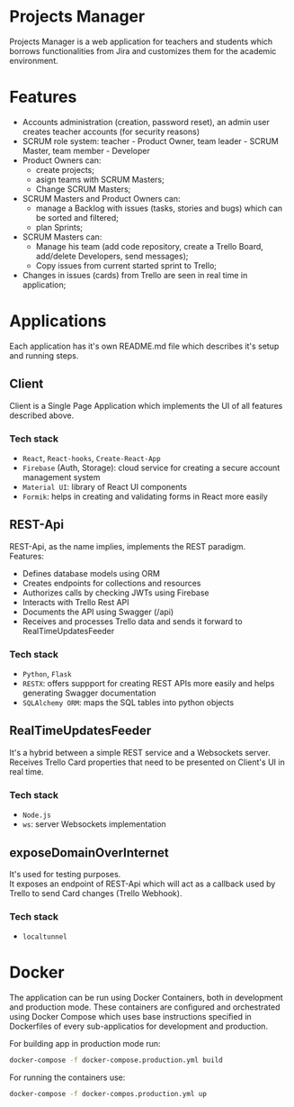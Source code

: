# Projects Manager

Projects Manager is a web application for teachers and students which borrows functionalities from Jira and customizes them for the academic environment.

# Features

-   Accounts administration (creation, password reset), an admin user creates teacher accounts (for security reasons)
-   SCRUM role system: teacher - Product Owner, team leader - SCRUM Master, team member - Developer
-   Product Owners can:
    -   create projects;
    -   asign teams with SCRUM Masters;
    -   Change SCRUM Masters;
-   SCRUM Masters and Product Owners can:
    -   manage a Backlog with issues (tasks, stories and bugs) which can be sorted and filtered;
    -   plan Sprints;
-   SCRUM Masters can:
    -   Manage his team (add code repository, create a Trello Board, add/delete Developers, send messages);
    -   Copy issues from current started sprint to Trello;
-   Changes in issues (cards) from Trello are seen in real time in application;

# Applications

Each application has it's own README.md file which describes it's setup and running steps.

## Client

Client is a Single Page Application which implements the UI of all features described above.

### Tech stack

-   `React`, `React-hooks`, `Create-React-App`
-   `Firebase` (Auth, Storage): cloud service for creating a secure account management system
-   `Material UI`: library of React UI components
-   `Formik`: helps in creating and validating forms in React more easily

## REST-Api

REST-Api, as the name implies, implements the REST paradigm.\
Features:

-   Defines database models using ORM
-   Creates endpoints for collections and resources
-   Authorizes calls by checking JWTs using Firebase
-   Interacts with Trello Rest API
-   Documents the API using Swagger (/api)
-   Receives and processes Trello data and sends it forward to RealTimeUpdatesFeeder

### Tech stack

-   `Python`, `Flask`
-   `RESTX`: offers suppport for creating REST APIs more easily and helps generating Swagger documentation
-   `SQLAlchemy ORM`: maps the SQL tables into python objects

## RealTimeUpdatesFeeder

It's a hybrid between a simple REST service and a Websockets server.
Receives Trello Card properties that need to be presented on Client's UI in real time.

### Tech stack

-   `Node.js`
-   `ws`: server Websockets implementation

## exposeDomainOverInternet

It's used for testing purposes. \
It exposes an endpoint of REST-Api which will act as a callback used by Trello to send Card changes (Trello Webhook).

### Tech stack

-   `localtunnel`

# Docker

The application can be run using Docker Containers, both in development and production mode.
These containers are configured and orchestrated using Docker Compose which uses base instructions
specified in Dockerfiles of every sub-applicatios for development and production.

For building app in production mode run:

```sh
docker-compose -f docker-compose.production.yml build
```

For running the containers use:

```sh
docker-compose -f docker-compos.production.yml up
```
